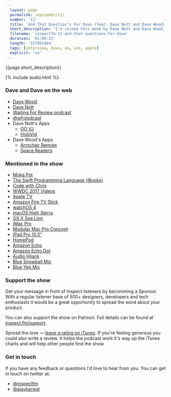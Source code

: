 ```yaml
---
  layout: page
  permalink: /episodes/11/
  number: '11'
  title: 'And That Question’s For Dave (feat. Dave Nott and Dave Wood)'
  short_description: "I'm joined this week by Dave Nott and Dave Wood, two iOS developers who also host their own podcast called Waiting For Review. We discuss life as an indie developer, a roundup of WWDC 2017 and podcasting."
  filename: 'inspectfm-11-and-that-questions-for-dave'
  duration: '01:09:23'
  length: '157851864'
  tags: [interview, dave, uk, ios, apple]
  explicit: 'no'
---
```


{{page.short_description}}

{% include audio.html %}

### Dave and Dave on the web
- [Dave Wood](https://twitter.com/dwroboheadz)
- [Dave Nott](https://twitter.com/_davenott)
- [Waiting For Review podcast](https://waitingforreview.fireside.fm)
- [@wfrpodcast](https://twitter.com/wfrpodcast)
- Dave Nott's Apps
  - [GO VJ](http://www.govj.tech)
  - [HoloVid](http://getholovid.com/)
- Dave Wood's Apps
  - [Armchair Remote](http://www.armchair-remote.com)
  - [Space Readers](https://itunes.apple.com/gb/app/space-readers-learn-to-read-high-frequency-words/id1158521943?mt=8)

### Mentioned in the show
- [Moka Pot](https://en.wikipedia.org/wiki/Moka_pot)
- [The Swift Programming Language (iBooks)](https://itunes.apple.com/gb/book/the-swift-programming-language-swift-4-beta/id1002622538?mt=11)
- [Code with Chris](http://codewithchris.com/how-to-make-an-iphone-app/)
- [WWDC 2017 Videos](https://developer.apple.com/videos/wwdc2017)
- [Apple TV](https://www.apple.com/uk/tv/)
- [Amazon Fire TV Stick](http://amzn.to/2tetjpA)
- [watchOS 4](https://www.apple.com/uk/watchos/)
- [macOS High Sierra](https://www.apple.com/uk/macos/high-sierra-preview/)
- [OS X Sea Lion](https://youtu.be/iTIEf7RLm-k?t=20)
- [iMac Pro](https://www.apple.com/uk/imac-pro/)
- [Modular Mac Pro Concept](https://www.youtube.com/watch?v=ZwGYDjQFFL8)
- [iPad Pro 10.5"](https://www.apple.com/uk/ipad-pro/)
- [HomePod](https://www.apple.com/uk/homepod/)
- [Amazon Echo](http://amzn.to/2ua3WBL)
- [Amazon Echo Dot](http://amzn.to/2uab418)
- [Audio Hijack](https://rogueamoeba.com/audiohijack/)
- [Blue Snowball Mic](http://amzn.to/2u9J1P5)
- [Blue Yeti Mic](http://amzn.to/2teJK5e)


### Support the show

Get your message in front of Inspect listeners by becomming a Sponsor. With a regular listener base of 500+ designers, developers and tech enthusiasts it would be a great opportunity to spread the word about your product.

You can also support the show on Patreon. Full details can be found at [inspect.fm/support](http://inspect.fm/support/).

Spread the love &mdash; <a target="_blank" href="{{ site.feeds.itunes }}">leave a rating on iTunes</a>. If you're feeling generous you could also write a review. It helps the podcast work it's way up the iTunes charts and will help other people find the show.


### Get in touch

If you have any feedback or questions I'd love to hear from you. You can get in touch on twitter at:

- [@inspectfm](http://twitter.com/inspectfm)
- [@ajaykarwal](http://twitter.com/ajaykarwal)
